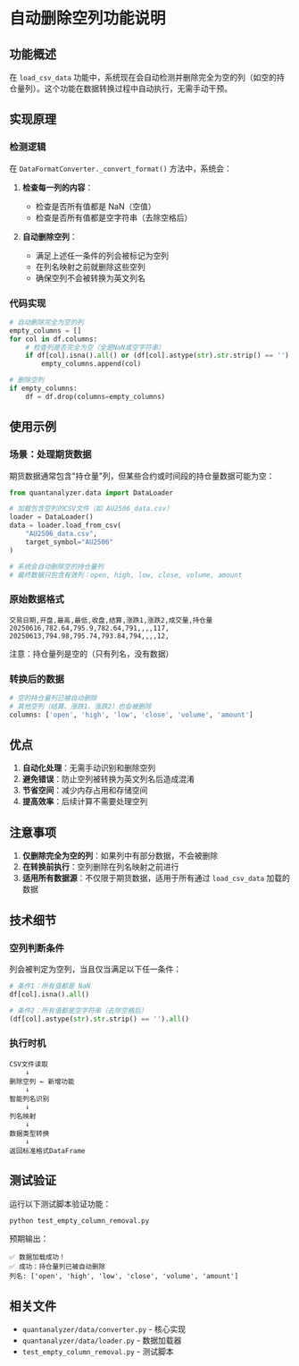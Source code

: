 # 自动删除空列功能说明

## 功能概述

在 `load_csv_data` 功能中，系统现在会自动检测并删除完全为空的列（如空的持仓量列）。这个功能在数据转换过程中自动执行，无需手动干预。

## 实现原理

### 检测逻辑

在 `DataFormatConverter._convert_format()` 方法中，系统会：

1. **检查每一列的内容**：
   - 检查是否所有值都是 NaN（空值）
   - 检查是否所有值都是空字符串（去除空格后）

2. **自动删除空列**：
   - 满足上述任一条件的列会被标记为空列
   - 在列名映射之前就删除这些空列
   - 确保空列不会被转换为英文列名

### 代码实现

```python
# 自动删除完全为空的列
empty_columns = []
for col in df.columns:
    # 检查列是否完全为空（全是NaN或空字符串）
    if df[col].isna().all() or (df[col].astype(str).str.strip() == '').all():
        empty_columns.append(col)

# 删除空列
if empty_columns:
    df = df.drop(columns=empty_columns)
```

## 使用示例

### 场景：处理期货数据

期货数据通常包含"持仓量"列，但某些合约或时间段的持仓量数据可能为空：

```python
from quantanalyzer.data import DataLoader

# 加载包含空列的CSV文件（如 AU2506_data.csv）
loader = DataLoader()
data = loader.load_from_csv(
    "AU2506_data.csv",
    target_symbol="AU2506"
)

# 系统会自动删除空的持仓量列
# 最终数据只包含有效列：open, high, low, close, volume, amount
```

### 原始数据格式

```csv
交易日期,开盘,最高,最低,收盘,结算,涨跌1,涨跌2,成交量,持仓量
20250616,782.64,795.9,782.64,791,,,,117,
20250613,794.98,795.74,793.84,794,,,,12,
```

注意：持仓量列是空的（只有列名，没有数据）

### 转换后的数据

```python
# 空的持仓量列已被自动删除
# 其他空列（结算、涨跌1、涨跌2）也会被删除
columns: ['open', 'high', 'low', 'close', 'volume', 'amount']
```

## 优点

1. **自动化处理**：无需手动识别和删除空列
2. **避免错误**：防止空列被转换为英文列名后造成混淆
3. **节省空间**：减少内存占用和存储空间
4. **提高效率**：后续计算不需要处理空列

## 注意事项

1. **仅删除完全为空的列**：如果列中有部分数据，不会被删除
2. **在转换前执行**：空列删除在列名映射之前进行
3. **适用所有数据源**：不仅限于期货数据，适用于所有通过 `load_csv_data` 加载的数据

## 技术细节

### 空列判断条件

列会被判定为空列，当且仅当满足以下任一条件：

```python
# 条件1：所有值都是 NaN
df[col].isna().all()

# 条件2：所有值都是空字符串（去除空格后）
(df[col].astype(str).str.strip() == '').all()
```

### 执行时机

```
CSV文件读取
    ↓
删除空列 ← 新增功能
    ↓
智能列名识别
    ↓
列名映射
    ↓
数据类型转换
    ↓
返回标准格式DataFrame
```

## 测试验证

运行以下测试脚本验证功能：

```bash
python test_empty_column_removal.py
```

预期输出：
```
✅ 数据加载成功！
✅ 成功：持仓量列已被自动删除
列名: ['open', 'high', 'low', 'close', 'volume', 'amount']
```

## 相关文件

- `quantanalyzer/data/converter.py` - 核心实现
- `quantanalyzer/data/loader.py` - 数据加载器
- `test_empty_column_removal.py` - 测试脚本